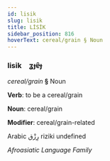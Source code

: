 ```yaml
---
id: lisik
slug: lisik
title: LİSİK
sidebar_position: 816
hoverText: cereal/grain § Noun
---
```


### lisik&emsp;<span kind="abugida">ʓɟɐ̑ɟ</span>

*cereal/grain* **§** Noun

**Verb**: to be a cereal/grain

**Noun**: cereal/grain

**Modifier**: cereal/grain-related

Arabic رِزْق‎ riziki undefined

*Afroasiatic Language Family*